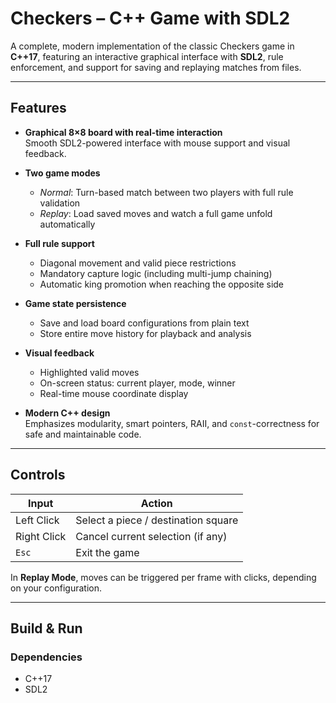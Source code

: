# Checkers – C++ Game with SDL2

A complete, modern implementation of the classic Checkers game in **C++17**, featuring an interactive graphical interface with **SDL2**, rule enforcement, and support for saving and replaying matches from files.

---

## Features

- **Graphical 8×8 board with real-time interaction**  
  Smooth SDL2-powered interface with mouse support and visual feedback.

- **Two game modes**  
  - *Normal*: Turn-based match between two players with full rule validation  
  - *Replay*: Load saved moves and watch a full game unfold automatically  

- **Full rule support**  
  - Diagonal movement and valid piece restrictions  
  - Mandatory capture logic (including multi-jump chaining)  
  - Automatic king promotion when reaching the opposite side  

- **Game state persistence**  
  - Save and load board configurations from plain text  
  - Store entire move history for playback and analysis  

- **Visual feedback**  
  - Highlighted valid moves  
  - On-screen status: current player, mode, winner  
  - Real-time mouse coordinate display  

- **Modern C++ design**  
  Emphasizes modularity, smart pointers, RAII, and `const`-correctness for safe and maintainable code.

---

## Controls

<div align="center">

| Input         | Action                                 |
|---------------|----------------------------------------|
| Left Click    | Select a piece / destination square    |
| Right Click   | Cancel current selection (if any)      |
| `Esc`         | Exit the game                          |

</div>

In **Replay Mode**, moves can be triggered per frame with clicks, depending on your configuration.

---

## Build & Run

### Dependencies

- C++17  
- SDL2  


